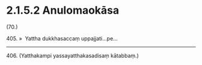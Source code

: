 

# 2.1.5.2 Anulomaokāsa





(70.)

405\. »  Yattha dukkhasaccaṃ uppajjati…pe…

---

406\. (Yatthakampi yassayatthakasadisaṃ kātabbaṃ.)





